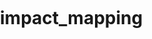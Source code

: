 # impact_mapping


<!DOCTYPE html>
<html>
  <head>
    <meta name="viewport" content="initial-scale=1.0, user-scalable=no">
    <meta charset="utf-8">
    <title>Ground Overlays</title>
    <style>
      html, body, #map-canvas {
        height: 100%;
        margin: 0;
        padding: 0;
      }
    </style>
    <script src="https://maps.googleapis.com/maps/api/js?key=AIzaSyB1LUVeu649Y9tdgOuF9calGE-UY3Wn9Ik"></script>
    <script>
var CaliOverlay;

function initialize() {
  var Cali = new google.maps.LatLng(37,-120);
  var imageBounds = new google.maps.LatLngBounds(
      new google.maps.LatLng(42.030941, -120.020349),
      new google.maps.LatLng(32.534939, -117.127079));
  var mapOptions = {
    zoom: 6,
    center: Cali
  };
  
  car map = new google.maps.Map(document.getElementById('map-canvas'),
  mapOptions);
  CaliOverlay = new google.maps.GroundOverlay(
    'http://i57.tinypic.com/2rz6w7n.jpg',
    imageBounds);
  CaliOverlay.setMap(map);

}

google.maps.event.addDomListener(window, 'load', initialize);  

}
    </script>
  </head>
  <body>
    <div id="map-canvas"></div>
  </body>
</html>
